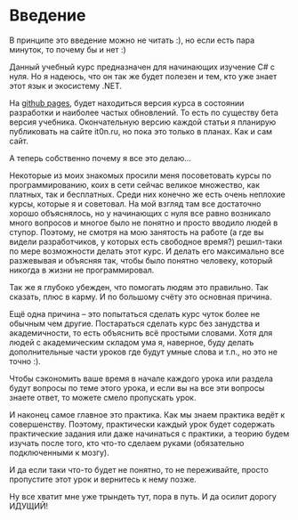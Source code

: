 # Введение

В принципе это введение можно не читать :), но если есть пара минуток, то почему бы и нет :)

Данный учебный курс предназначен для начинающих изучение C# с нуля. Но я надеюсь, что он так же будет полезен и тем, кто уже знает этот язык и экосистему .NET.



На [github pages](https://it-0n.github.io/c_sharp_tutorial), будет находиться версия курса в состоянии разработки и наиболее частых обновлений. То есть по существу бета версия учебника. Окончательную версию каждой статьи я планирую публиковать на сайте it0n.ru, но пока это только в планах. Как и сам сайт.

А теперь собственно почему я все это делаю…

Некоторые из моих знакомых просили меня посоветовать курсы по программированию, коих в сети сейчас великое множество, как платных, так и бесплатных. Среди них конечно же есть очень неплохие курсы, которые я и советовал. На мой взгляд там все достаточно хорошо объяснялось, но у начинающих с нуля все равно возникало много вопросов и многое было не понятно и просто вводило людей в ступор. Поэтому, не смотря на мою занятость на работе (а где вы видели разработчиков, у которых есть свободное время?) решил-таки по мере возможности делать этот курс. И делать его максимально все разжевывая и объясняя так, чтобы было понятно человеку, который никогда в жизни не программировал.

Так же я глубоко убежден, что помогать людям это правильно. Так сказать, плюс в карму. И по большому счёту это основная причина.

Ещё одна причина – это попытаться сделать курс чуток более не обычным чем другие. Постараться сделать курс без занудства и академичности, то есть объяснить всё простыми словами. Хотя для людей с академическим складом ума я, наверное, буду делать дополнительные части уроков где будут умные слова и т.п., но это не точно :).

Чтобы сэкономить ваше время в начале каждого урока или раздела будут вопросы по теме этого урока, и если вы на все эти вопросы знаете ответ, то можете смело пропускать урок.

И наконец самое главное это практика. Как мы знаем практика ведёт к совершенству. Поэтому, практически каждый урок будет содержать практические задания или даже начинаться с практики, а теорию будем изучать после того, кто что-то сделаем руками (обязательно подключенными к мозгу).

И да если таки что-то будет не понятно, то не переживайте, просто пропустите этот урок и вернитесь к нему позже.

Ну все хватит мне уже трындеть тут, пора в путь. И да осилит дорогу ИДУЩИЙ!
